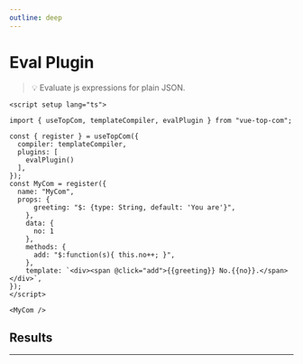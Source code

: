 ```yaml
---
outline: deep
---
```


# Eval Plugin

> :bulb: Evaluate js expressions for plain JSON.

```vue
<script setup lang="ts">

import { useTopCom, templateCompiler, evalPlugin } from "vue-top-com";

const { register } = useTopCom({
  compiler: templateCompiler,
  plugins: [
    evalPlugin()
  ],
});
const MyCom = register({
  name: "MyCom",
  props: {
      greeting: "$: {type: String, default: 'You are'}",
    },
    data: {
      no: 1
    },
    methods: {
      add: "$:function(s){ this.no++; }",
    },
    template: `<div><span @click="add">{{greeting}} No.{{no}}.</span></div>`,
});
</script>

<MyCom />

```

## Results

---

<script setup lang="ts">

import { useTopCom, templateCompiler, evalPlugin } from "../..";

const { register } = useTopCom({
  compiler: templateCompiler,
  plugins: [
    evalPlugin()
  ],
});
const MyCom = register({
  name: "MyCom",
  props: {
      greeting: "$: {type: String, default: 'You are'}",
    },
    data: {
      no: 1
    },
    methods: {
      add: "$:function(s){ this.no++; }",
    },
    template: `<div><span @click="add">{{greeting}} No.{{no}}.</span></div>`,
});
</script>

<ClientOnly>
  <MyCom />
</ClientOnly>